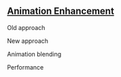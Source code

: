 ## [Animation Enhancement](2017-604-3-animation-improvements.md)


Old approach

New approach


Animation blending


Performance
